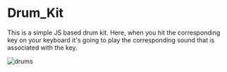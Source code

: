 # Drum_Kit

This is a simple JS based drum kit. Here, when you hit the corresponding key on your keyboard it's going to play the corresponding sound that is associated with the key.

![drums](https://user-images.githubusercontent.com/93462519/157369381-b7d68478-dee5-456a-b624-2aae2636cb77.gif)
